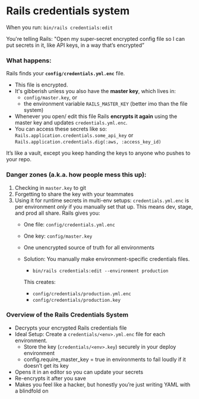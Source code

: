 # Rails credentials system

When you run: `bin/rails credentials:edit`

You're telling Rails: "Open my super-secret encrypted config file so I can put secrets in it, like API keys, in a way that’s encrypted”

### What happens:

Rails finds your **`config/credentials.yml.enc`** file.

- This file is encrypted.
- It's gibberish unless you also have the **master key**, which lives in:
    - `config/master.key`, or
    - the environment variable `RAILS_MASTER_KEY` (better imo than the file system)
- Whenever you open/ edit this file Rails **encrypts it again** using the master key and updates `credentials.yml.enc`.
- You can access these secrets like so: `Rails.application.credentials.some_api_key` or `Rails.application.credentials.dig(:aws, :access_key_id)`

It’s like a vault, except you keep handing the keys to anyone who pushes to your repo.

### Danger zones (a.k.a. how people mess this up):

1. Checking in `master.key` to git
2. Forgetting to share the key with your teammates
3. Using it for runtime secrets in multi-env setups: `credentials.yml.enc` is per environment *only* if you manually set that up. This means dev, stage, and prod all share. Rails gives you:
    - One file: `config/credentials.yml.enc`
    - One key: `config/master.key`
    - One unencrypted source of truth for all environments
    - Solution: You manually make environment-specific credentials files.
        - `bin/rails credentials:edit --environment production`
        
        This creates:
        
        - `config/credentials/production.yml.enc`
        - `config/credentials/production.key`

### Overview of the Rails Credentials System

- Decrypts your encrypted Rails credentials file
- Ideal Setup: Create a `credentials/<env>.yml.enc` file for each environment.
    - Store the key (`credentials/<env>.key`) securely in your deploy environment
    - config.require_master_key = true in environments to fail loudly if it doesn’t get its key
- Opens it in an editor so you can update your secrets
- Re-encrypts it after you save
- Makes you feel like a hacker, but honestly you’re just writing YAML with a blindfold on